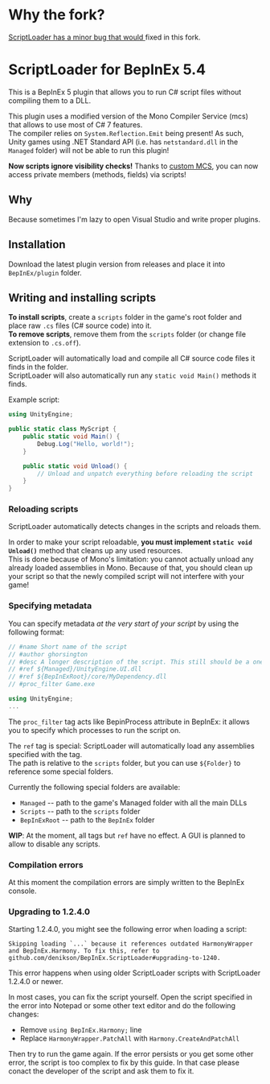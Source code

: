 # Why the fork?
[ScriptLoader has a minor bug that would ](https://github.com/ghorsington/BepInEx.ScriptLoader/issues/4) fixed in this fork.

# ScriptLoader for BepInEx 5.4

This is a BepInEx 5 plugin that allows you to run C# script files without compiling them to a DLL.

This plugin uses a modified version of the Mono Compiler Service (mcs) that allows to use most of C# 7 features.  
The compiler relies on `System.Reflection.Emit` being present! As such, Unity games using .NET Standard API (i.e. has `netstandard.dll` in the `Managed` folder) 
will not be able to run this plugin!

**Now scripts ignore visibility checks!** Thanks to [custom MCS](https://github.com/denikson/mcs-unity), you can now access private members (methods, fields) via scripts!

## Why

Because sometimes I'm lazy to open Visual Studio and write proper plugins.

## Installation

Download the latest plugin version from releases and place it into `BepInEx/plugin` folder.

## Writing and installing scripts

**To install scripts**, create a `scripts` folder in the game's root folder and place raw `.cs` files (C# source code) into it.  
**To remove scripts**, remove them from the `scripts` folder (or change file extension to `.cs.off`).

ScriptLoader will automatically load and compile all C# source code files it finds in the folder.  
ScriptLoader will also automatically run any `static void Main()` methods it finds.

Example script:

```csharp
using UnityEngine;

public static class MyScript {
    public static void Main() {
        Debug.Log("Hello, world!");
    }

    public static void Unload() {
        // Unload and unpatch everything before reloading the script
    }
}
```

### Reloading scripts

ScriptLoader automatically detects changes in the scripts and reloads them.  

In order to make your script reloadable, **you must implement `static void Unload()`** method that cleans up any used resources.  
This is done because of Mono's limitation: you cannot actually unload any already loaded assemblies in Mono. Because of that, you should 
clean up your script so that the newly compiled script will not interfere with your game!

### Specifying metadata

You can specify metadata *at the very start of your script* by using the following format:

```csharp
// #name Short name of the script
// #author ghorsington
// #desc A longer description of the script. This still should be a one-liner.
// #ref ${Managed}/UnityEngine.UI.dll
// #ref ${BepInExRoot}/core/MyDependency.dll
// #proc_filter Game.exe

using UnityEngine;
...
```

The `proc_filter` tag acts like BepinProcess attribute in BepInEx: it allows you to specify which processes to run the script on.

The `ref` tag is special: ScriptLoader will automatically load any assemblies specified with the tag.  
The path is relative to the `scripts` folder, but you can use `${Folder}` to reference some special folders.

Currently the following special folders are available:

* `Managed` -- path to the game's Managed folder with all the main DLLs
* `Scripts` -- path to the `scripts` folder
* `BepInExRoot` -- path to the `BepInEx` folder

**WIP**: At the moment, all tags but `ref` have no effect. A GUI is planned to allow to disable any scripts.

### Compilation errors

At this moment the compilation errors are simply written to the BepInEx console.

### Upgrading to 1.2.4.0

Starting 1.2.4.0, you might see the following error when loading a script:

```
Skipping loading `...` because it references outdated HarmonyWrapper and BepInEx.Harmony. To fix this, refer to github.com/denikson/BepInEx.ScriptLoader#upgrading-to-1240.
```

This error happens when using older ScriptLoader scripts with ScriptLoader 1.2.4.0 or newer.

In most cases, you can fix the script yourself. Open the script specified in the error into Notepad or some other text editor and do the following changes:

* Remove `using BepInEx.Harmony;` line
* Replace `HarmonyWrapper.PatchAll` with `Harmony.CreateAndPatchAll`

Then try to run the game again. If the error persists or you get some other error, the script is too complex to fix by this guide. In that case please conact the developer of the script and ask them to fix it.
